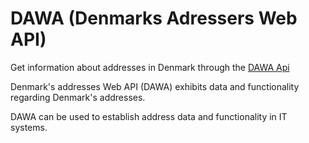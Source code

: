 # DAWA (Denmarks Adressers Web API)

Get information about addresses in Denmark through the [DAWA Api](https://dawadocs.dataforsyningen.dk/)

Denmark's addresses Web API (DAWA) exhibits data and functionality regarding Denmark's addresses.

DAWA can be used to establish address data and functionality in IT systems.
